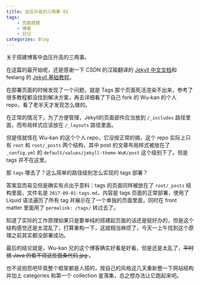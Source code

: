 ```yaml
---
title: 血压升高的三两事 01
tags: 
    - 页面搭建
    - 博客
    - 日记
categories: Blog
---
```


关于搭建博客中血压升高的三两事。

在这篇的最开始呢，还是感谢一下 CSDN 的汉瑜翻译的 [Jekyll 中文文档](https://blog.csdn.net/hjf789/category_12270551.html)和 feelang 的 [Jekyll 基础教程](https://blog.csdn.net/feelang/category_12022845.html)。

在部署页面的时候发现了一个问题，就是 Tags 那个页面死活渲染不出来，参考了很多教程都没找到解决方案，再去详细看了下自己 fork 的 Wu-kan 的个人 repo，看了老半天才发现怎么做的。

在正常的情况下，为了方便管理，Jekyll的页面部件应当放到 `/_includes` 路径里面，而布局样式应该放在 `/_layouts` 路径里面。

但是怪就怪在 Wu-kan 的这个个人 repo，它没按正常的搞，这个 repo 实际上只有 `root` 和 `root/_posts` 两个结构，其中 post 的文章布局样式被放在了 `_config.yml` 的 `default/values/jekyll-theme-WuK/post` 这个级别下了。但是 tags 并不在这里。

那 `tags` 哪去了？这么简单的路径级别怎么实现的 tags 部署？

答案显而易见但是确实有点出乎意料：tags 的页面同样被放在了 `root/_posts` 结构里面，文件名是 `2017-09-01-tags.md`，内容是 tags 页面的正常部署，使用了 Liquid 语法遍历了所有 tag 并展示在了一个单独的页面里面，同时在 front matter 里面用了 `permalink: /tags/` 转过去了。

知道了实际的工作原理如果只是要单纯的搭建起页面的话还是挺好办的，但是这个结构感觉还是太混乱了，打算重构一下，这就相当麻烦了，今天一上午找到这个原理之前其实都没部署成功。

最后的结论就是，Wu-kan 兄的这个博客确实好看是好看，但是还是太乱了，<del>平时搞 Java 的看不得这些面条代码.jpg </del>。

也不说抱怨吧毕竟整个框架都是人搭的，按自己的风格这几天重新整一下网站结构并加上 categories 和第一个 collection 星落集，总之想办法让它跑起来吧。
